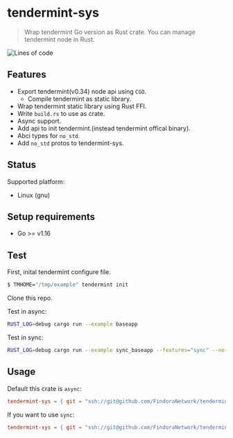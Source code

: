 # tendermint-sys

> Wrap tendermint Go version as Rust crate. You can manage tendermint node in Rust.

![Lines of code](https://img.shields.io/tokei/lines/github/FindoraNetwork/tendermint-sys)

## Features

- Export tendermint(v0.34) node api using `CGO`.
  - Compile tendermint as static library.
- Wrap tendermint static library using Rust FFI.
- Write `build.rs` to use as crate.
- Async support.
- Add api to init tendermint.(instead tendermint offical binary).
- Abci types for `no_std`.
- Add `no_std` protos to tendermint-sys.

## Status

Supported platform:

- Linux (gnu)

## Setup requirements

- Go >= v1.16

## Test

First, inital tendermint configure file.

``` bash
$ TMHOME="/tmp/example" tendermint init
```

Clone this repo.

Test in async:
``` bash
RUST_LOG=debug cargo run --example baseapp
```

Test in sync:
``` bash
RUST_LOG=debug cargo run --example sync_baseapp --features="sync" --no-default-features
```

## Usage

Default this crate is `async`:

``` toml
tendermint-sys = { git = "ssh://git@github.com/FindoraNetwork/tendermint-sys.git" }
```

If you want to use `sync`:

``` toml
tendermint-sys = { git = "ssh://git@github.com/FindoraNetwork/tendermint-sys.git", default-features = false, features = ["sync"] }
```


